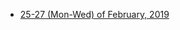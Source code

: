 <ul> <li> <a title="Buy tickets for the Deep Learning Workshop!" href="https://www.trybooking.com/ZYMA">25-27 (Mon-Wed) of February, 2019</a> 
  </li>
</ul>

